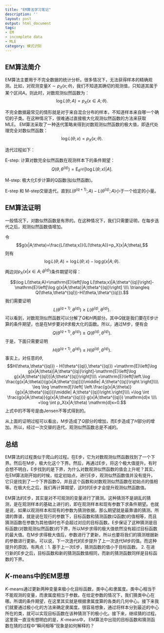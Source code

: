 ```yaml
---
title: "EM算法学习笔记"
description: ''
layout: post
output: html_document
tags:
- EM
- incomplete data
- MLE
category: 模式识别
---
```

## EM算法简介
EM算法主要用于不完全数据的统计分析。很多情况下，无法获得样本的精确观测。比如，对观测变量$X \sim p_X(x;\theta)$，我们不知道其确切的观测值，只知道其属于某个区间$A$。则此时，对数观测似然函数为：
$$ \log L(\theta;A)=p_X(x\in A; \theta).$$


不完全数据最常见的情形就是对于来自混合分布的样本，不知道样本来自哪一个确切的子类。在这种情况下，很难通过直接极大化观测似然函数的方法来获取MLE。 EM算法采取了一种迭代策略来得到对数观测似然函数的极大值，即迭代处理完全对数似然函数：
$$ \log L(\theta;x)=p_X(x;\theta).$$


迭代过程如下：

E-step: 计算对数完全似然函数在观测样本下的条件期望：
$$Q(\theta,\theta^{(q)})=\mathrm{E}_{\theta^{(q)}}\left[\log L(\theta;x)|A\right].$$

M-step: 极大化E步计算的Q函数(拟似然函数)。

E-step 和 M-step交替迭代，直到$L(\theta^{(q+1)};A)-L(\theta^{(q)};A)$小于一个给定的小量。


## EM算法证明
一般情况下，对数似然函数是有界的。在这种情况下，我们只需要证明，在每步迭代之后，观测似然函数值增加。

令
$$g(x|A;\theta)=\frac{L(\theta;x)}{L(\theta;A)}=p_X(x|A;\theta),$$
则有
$$\log L(\theta;A)=\log L(\theta;x)-\log g(x|A;\theta).$$


两边对$p_X(x|x\in A;\theta^{(q)})$条件期望可得：

$$\log L(\theta;A)=\mathrm{E}\left[\log L(\theta;x)|A;\theta^{(q)}\right]-\mathrm{E}\left[\log g(x|A;\theta)|A;\theta^{(q)}\right]
\\\\ \triangleq Q(\theta,\theta^{(q)})-H(\theta,\theta^{(q)}).$$
我们需要证明
$$L(\theta^{(q+1)},\theta^{(q)}) \geq L(\theta^{(q)},\theta^{(q)}).$$
可以看到，对数观测似然函数可以分解了$Q$和$H$两部分。其中$Q$就是我们要在E步计算的条件期望，也是在M步要对$\theta$求极大化的函数。所以，通过M步，便有会
$$Q(\theta^{(q+1)},\theta^{(q)})\geq Q(\theta^{(q)},\theta^{(q)}).$$
于是，下面只需要证明
$$H(\theta^{(q+1)},\theta^{(q)}) \leq H(\theta^{(q)},\theta^{(q)}).$$
事实上，对任意的$\theta$,
$$H(\theta,\theta^{(q)}) - H(\theta^{(q)},\theta^{(q)})
=\mathrm{E}\left[\log g(x|A;\theta)|A;\theta^{(q)}\right]-\mathrm{E}\left[\log g(x|A;\theta^{(q)})|A;\theta^{(q)}\right]\\\\
=\mathrm{E}\left[\left.\log \frac{g(x|A;\theta)}{g(x|A;\theta^{(q)})}\middle| A;\theta^{(q)}\right.\right]\\\\
\leq \log \mathrm{E}\left[ \left.\frac{g(x|A;\theta)}{g(x|A;\theta^{(q)})}\middle| A;\theta^{(q)}\right.\right]\\\\
=\log \int \frac{g(x|A;\theta)}{g(x|A;\theta^{(q)})} g(x|A;\theta^{(q)}) \mathrm{d}x \\\\
=\log \int p_X(x|A;\theta) \mathrm{d}x=0.$$
上式中的不等号是由Jensen不等式得到的。

从上面的证明过程可以看出，M步造成了$Q$部分的增加，而E步造成了$H$部分的增加。所以，经过一次交替的迭代，观测似然函数总是不减的。



## 总结
EM算法的过程类似于爬山的过程。在E步，它为对数观测似然函数找到了一个下界。然后在M步，极大化这个下界。然后，再通过E步，将这个极大值提升。有时会想不明白，E步找到的是下界，为什么对数观测似然函数的值会上升呢？其实，在EM算法刚开始的时候，给定初始点，进行E步，观测似然函数值并没有提升，它只是找到了一个下界函数$Q$，并且这个函数和对数观测似然函数在初始点的值相等。在极大化之后，我们再计算期望，这时的E步才会提升观测似然函数值。

EM算法的E步，其实是对不可观测的变量进行了猜测。这种猜测不是胡乱的猜测，是在观测样本的基础上进行的，即在观测样本和现有参数下求条件期望。也就是说，如果以观测样本和现有的参数为猜测依据，那么期望就是最靠谱的猜测。所谓的靠谱，就是说在现行的参数下，目标函数和猜测函数(Q函数)的值相等，而且猜测函数在参数为其他值时也不会超过对应的目标函数。E步保证了这种猜测是目标函数(对数观测似然函数)的下界，所以M步求得的极大值依然没有超过目标函数的最大值。在M步求得极大值后，参数进行了更新，所以也要将我们的猜测根据新的参数进行更新。可以说，下一次迭代的E步提升了上一次迭代M步的值。而这种提升的原因，有两点：1. 基于上一次E步，猜测函数的值小于目标函数。 2. 在进行新的E步之后，目标函数和新的猜测函数值相同，而新的猜测函数同样是目标函数的下界。

## $K$-means中的EM思想

$K$-means通过更新两种变量来极小化目标函数，类中心和隶属度。类中心相当于不能观测的变量，而隶属度相当于参数。在给定参数的情况下，我们猜类中心在哪。所谓的条件期望，在这里其实就是根据隶属度算的各类的几何中心。接下来我们就要通过极小化的方法来确定隶属度。很容易想象，通过将样本分到最近的中心所在的类，就可以实现目标函数在该种猜测下的极小化。接下来，继续猜的过程。这里我一直没有想明白的是，$K$-means中， EM算法中出现的目标函数和猜测函数在猜的过程中“瞬间相等”现象是如何解释的？


